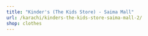 ```yaml
---
title: "Kinder's (The Kids Store) - Saima Mall"
url: /karachi/kinders-the-kids-store-saima-mall-2/
shop: clothes
---
```

